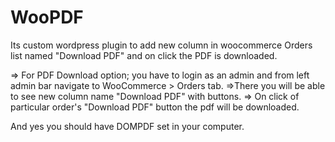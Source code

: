 # WooPDF
Its custom wordpress plugin to add new column in woocommerce Orders list named "Download PDF" and on click the PDF is downloaded.

=> For PDF Download option; you have to login as an admin and from left admin bar navigate to WooCommerce > Orders tab.
=>There you will be able to see new column name "Download PDF" with buttons.
=> On click of particular order's "Download PDF" button the pdf will be downloaded.

And yes you should have DOMPDF set in your computer.
